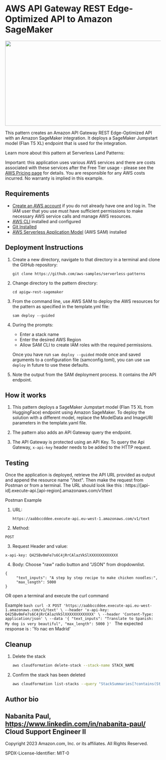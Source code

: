 # AWS API Gateway REST Edge-Optimized API to Amazon SageMaker
<p align="center">
<img src="https://github.com/naba819/serverless-patterns/assets/76739433/0f4f29c4-9fa5-4b8e-98cc-f53d1009235b" width="700" height="275">
</p>

This pattern creates an Amazon API Gateway REST Edge-Optimized API with an Amazon SageMaker integration. It deploys a SageMaker Jumpstart model (Flan T5 XL) endpoint that is used for the integration.

Learn more about this pattern at Serverless Land Patterns: <add-serverlessland-url-after-publication>

Important: this application uses various AWS services and there are costs associated with these services after the Free Tier usage - please see the [AWS Pricing page](https://aws.amazon.com/pricing/) for details. You are responsible for any AWS costs incurred. No warranty is implied in this example.

## Requirements

* [Create an AWS account](https://portal.aws.amazon.com/gp/aws/developer/registration/index.html) if you do not already have one and log in. The IAM user that you use must have sufficient permissions to make necessary AWS service calls and manage AWS resources.
* [AWS CLI](https://docs.aws.amazon.com/cli/latest/userguide/install-cliv2.html) installed and configured
* [Git Installed](https://git-scm.com/book/en/v2/Getting-Started-Installing-Git)
* [AWS Serverless Application Model](https://docs.aws.amazon.com/serverless-application-model/latest/developerguide/serverless-sam-cli-install.html) (AWS SAM) installed

## Deployment Instructions

1. Create a new directory, navigate to that directory in a terminal and clone the GitHub repository:
    ``` 
    git clone https://github.com/aws-samples/serverless-patterns
    ```
2. Change directory to the pattern directory:
    ```
    cd apigw-rest-sagemaker
    ```
3. From the command line, use AWS SAM to deploy the AWS resources for the pattern as specified in the template.yml file:
    ```
    sam deploy --guided
    ```
4. During the prompts:
    * Enter a stack name
    * Enter the desired AWS Region
    * Allow SAM CLI to create IAM roles with the required permissions.

    Once you have run `sam deploy --guided` mode once and saved arguments to a configuration file (samconfig.toml), you can use `sam deploy` in future to use these defaults.

5. Note the output from the SAM deployment process. It contains the API endpoint.

## How it works

1. This pattern deploys a SageMaker Jumpstart model (Flan T5 XL from HuggingFace) endpoint using Amazon SageMaker. To deploy the solution with a different model, replace the ModelData and ImageURI parameters in the template.yaml file.

2. The pattern also adds an API Gateway query the endpoint.

3. The API Gateway is protected using an API Key. To query the Api Gateway, ```x-api-key``` header needs to be added to the HTTP request.

## Testing

Once the application is deployed, retrieve the API URL provided as output and append the resource name "/text". Then make the request from Postman or from a terminal. The URL should look like this : https://[api-id].execute-api.[api-region].amazonaws.com/v1/text

Postman Example
1. URL:
    ```
    https://aabbccddee.execute-api.eu-west-1.amazonaws.com/v1/text
    ```

2. Method:
```
POST
```

3. Request Header and value: 
```
x-api-key: Q425Bv0mFe7s6C4jRrCAlazVkSlXXXXXXXXXXXXX
```

4. Body: Choose "raw" radio button and "JSON" from dropdownlist.
```
{
     "text_inputs": "A step by step recipe to make chicken noodles:",
     "max_length": 5000
}
```

OR open a terminal and execute the curl command

Example
    ```bash
    curl -X POST 'https://aabbccddee.execute-api.eu-west-1.amazonaws.com/v1/text' \
--header 'x-api-key: Q425Bv0mFe7s6C4jRrCAlazVkSlXXXXXXXXXXXXX' \
--header 'Content-Type: application/json' \
--data '{
     "text_inputs": "Translate to Spanish:  My dog is very beautiful",
     "max_length": 5000
}'
    ```
The expected response is : 'Yo nac en Madrid'


## Cleanup
 
1. Delete the stack
    ```bash
    aws cloudformation delete-stack --stack-name STACK_NAME
    ```
1. Confirm the stack has been deleted
    ```bash
    aws cloudformation list-stacks --query "StackSummaries[?contains(StackName,'STACK_NAME')].StackStatus"
    ```
## Author bio

Nabanita Paul,
https://www.linkedin.com/in/nabanita-paul/
Cloud Support Engineer II
----
Copyright 2023 Amazon.com, Inc. or its affiliates. All Rights Reserved.

SPDX-License-Identifier: MIT-0
